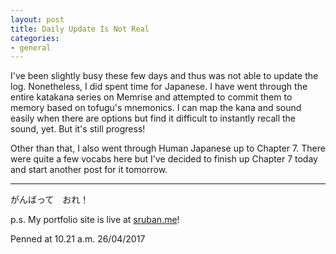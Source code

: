 ```yaml
---
layout: post
title: Daily Update Is Not Real
categories:
- general
---
```


I've been slightly busy these few days and thus was not able to update the log. Nonetheless, I did spent time for 
Japanese. I have went through the entire katakana series on Memrise and attempted to commit them to memory based on
tofugu's mnemonics. I can map the kana and sound easily when there are options but find it difficult to instantly
recall the sound, yet. But it's still progress!

Other than that, I also went through Human Japanese up to Chapter 7. There were quite a few vocabs here but I've decided
to finish up Chapter 7 today and start another post for it tomorrow.

---

がんばって　おれ！

p.s. My portfolio site is live at [sruban.me](http://www.sruban.me)!

Penned at 10.21 a.m. 26/04/2017